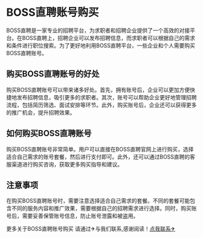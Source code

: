 # BOSS直聘账号购买

BOSS直聘是一家专业的招聘平台，为求职者和招聘企业提供了一个高效的对接平台。在BOSS直聘上，招聘企业可以发布招聘信息，而求职者可以根据自己的需求和条件进行职位搜索。为了更好地利用BOSS直聘平台，一些企业和个人需要购买BOSS直聘账号。

## 购买BOSS直聘账号的好处

购买BOSS直聘账号可以带来诸多好处。首先，拥有账号后，企业可以更加方便快捷地发布招聘信息，吸引更多的求职者。其次，账号可以帮助企业更好地管理招聘流程，包括简历筛选、面试安排等环节。此外，购买账号后，企业还可以获得更多的推广机会，提升招聘效果。

## 如何购买BOSS直聘账号

购买BOSS直聘账号非常简单。用户可以直接在BOSS直聘官网上进行购买，选择适合自己需求的账号套餐，然后进行支付即可。此外，还可以通过BOSS直聘的客服渠道进行购买咨询，获取更多购买指导和建议。

## 注意事项

在购买BOSS直聘账号时，需要注意选择适合自己需求的套餐。不同的套餐可能包含不同的服务内容和推广效果，需要根据自己的招聘需求进行选择。同时，购买账号后，需要妥善保管账号信息，防止账号泄露和被盗用。

更多关于BOSS直聘账号购买 请通过✈与我们联系,感谢阅读！[点我联系✈](https://dev.G208.com)